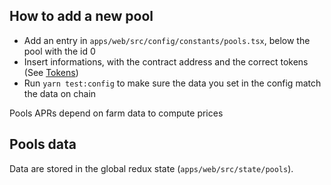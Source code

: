 
## How to add a new pool

- Add an entry in `apps/web/src/config/constants/pools.tsx`, below the pool with the id 0
- Insert informations, with the contract address and the correct tokens (See [Tokens](./Tokens.md))
- Run `yarn test:config` to make sure the data you set in the config match the data on chain

Pools APRs depend on farm data to compute prices

## Pools data

Data are stored in the global redux state (`apps/web/src/state/pools`).
